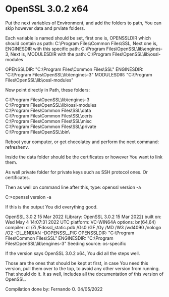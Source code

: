 # OpenSSL 3.0.2 x64

 Put the next variables of Environment, and add the folders to path, You can skip however data and prviate folders.

 Each variable is named should be set, first one is, OPENSSLDIR which should contain as path: C:\Program Files\Common Files\SSL,
 Next one is, ENGINESDIR with this specific path: C:\Program Files\OpenSSL\lib\engines-3,
 Next is, MODULESDIR with the path: C:\Program Files\OpenSSL\lib\ossl-modules

 OPENSSLDIR: "C:\Program Files\Common Files\SSL"
 ENGINESDIR: "C:\Program Files\OpenSSL\lib\engines-3"
 MODULESDIR: "C:\Program Files\OpenSSL\lib\ossl-modules"

 Now point directly in Path, these folders:

 C:\Program Files\OpenSSL\lib\engines-3\
 C:\Program Files\OpenSSL\lib\ossl-modules\
 C:\Program Files\Common Files\SSL\data\
 C:\Program Files\Common Files\SSL\certs\
 C:\Program Files\Common Files\SSL\misc\
 C:\Program Files\Common Files\SSL\private\
 C:\Program Files\OpenSSL\bin\

 Reboot your computer, or get chocolatey and perform the next command: refreshenv.

 Inside the data folder should be the certificates or however You want to link them. 

 As well private folder for private keys such as SSH protocol ones. Or certificates.

 Then as well on command line after this, type: openssl version -a

 C:\>openssl version -a

 If this is the output You did everything good.

 OpenSSL 3.0.2 15 Mar 2022 (Library: OpenSSL 3.0.2 15 Mar 2022)
 built on: Wed May  4 14:07:31 2022 UTC
 platform: VC-WIN64A
 options:  bn(64,64)
 compiler: cl /Zi /Fdossl_static.pdb /Gs0 /GF /Gy /MD /W3 /wd4090 /nologo /O2 -DL_ENDIAN -DOPENSSL_PIC
 OPENSSLDIR: "C:\Program Files\Common Files\SSL"
 ENGINESDIR: "C:\Program Files\OpenSSL\lib\engines-3"
 Seeding source: os-specific

 If the version says OpenSSL 3.0.2 x64, You did all the steps well.

 Those are the ones that should be kept at first, in case You need this version, pull them over to the top, to avoid any other version from running.
 That should do it. It as well, includes all the documentation of this version of OpenSSL.

 Compilation done by: Fernando O.
 04/05/2022
